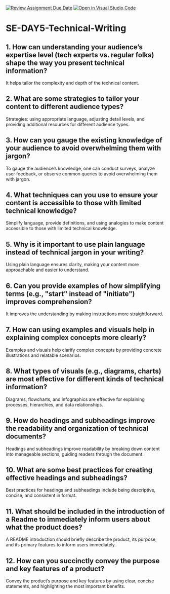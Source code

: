 [![Review Assignment Due Date](https://classroom.github.com/assets/deadline-readme-button-22041afd0340ce965d47ae6ef1cefeee28c7c493a6346c4f15d667ab976d596c.svg)](https://classroom.github.com/a/zsAR-pyY)
[![Open in Visual Studio Code](https://classroom.github.com/assets/open-in-vscode-2e0aaae1b6195c2367325f4f02e2d04e9abb55f0b24a779b69b11b9e10269abc.svg)](https://classroom.github.com/online_ide?assignment_repo_id=15700367&assignment_repo_type=AssignmentRepo)
# SE-DAY5-Technical-Writing
## 1. How can understanding your audience’s expertise level (tech experts vs. regular folks) shape the way you present technical information?
It helps tailor the complexity and depth of the technical content.

## 2. What are some strategies to tailor your content to different audience types?
Strategies: using appropriate language, adjusting detail levels, and providing additional resources for different audience types.

## 3. How can you gauge the existing knowledge of your audience to avoid overwhelming them with jargon?
To gauge the audience’s knowledge, one can conduct surveys, analyze user feedback, or observe common queries to avoid overwhelming them with jargon.

## 4. What techniques can you use to ensure your content is accessible to those with limited technical knowledge?
Simplify language, provide definitions, and using analogies to make content accessible to those with limited technical knowledge.

## 5. Why is it important to use plain language instead of technical jargon in your writing?
Using plain language ensures clarity, making your content more approachable and easier to understand.

## 6. Can you provide examples of how simplifying terms (e.g., "start" instead of "initiate") improves comprehension?
It improves the understanding by making instructions more straightforward.

## 7. How can using examples and visuals help in explaining complex concepts more clearly?
Examples and visuals help clarify complex concepts by providing concrete illustrations and relatable scenarios.

## 8. What types of visuals (e.g., diagrams, charts) are most effective for different kinds of technical information?
Diagrams, flowcharts, and infographics are effective for explaining processes, hierarchies, and data relationships.

## 9. How do headings and subheadings improve the readability and organization of technical documents?
Headings and subheadings improve readability by breaking down content into manageable sections, guiding readers through the document.

## 10. What are some best practices for creating effective headings and subheadings?
Best practices for headings and subheadings include being descriptive, concise, and consistent in format.

## 11. What should be included in the introduction of a Readme to immediately inform users about what the product does?
A README introduction should briefly describe the product, its purpose, and its primary features to inform users immediately.

## 12. How can you succinctly convey the purpose and key features of a product?
Convey the product’s purpose and key features by using clear, concise statements, and highlighting the most important benefits.
